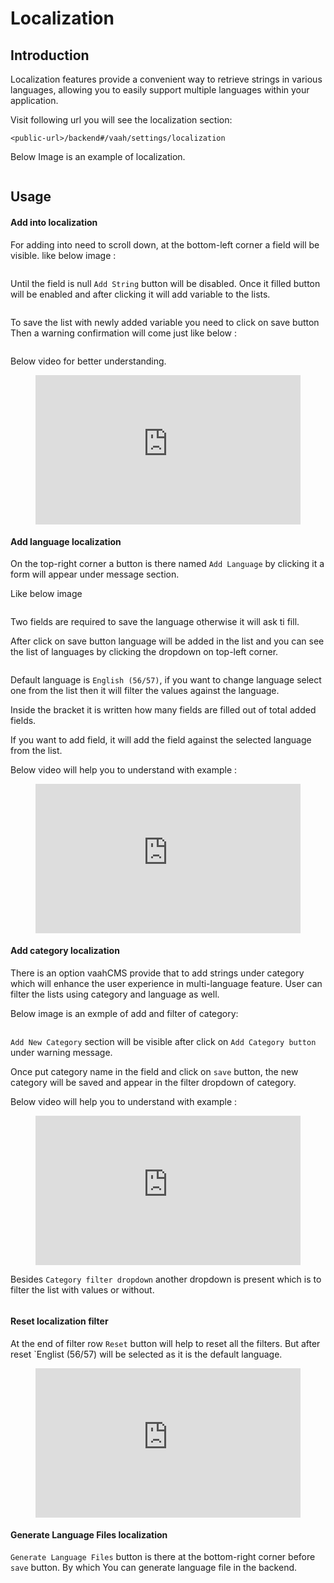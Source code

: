 # Localization

[comment]: <> ([[toc]])

## Introduction

Localization features provide a convenient way to retrieve strings in various languages, allowing you to easily support multiple languages within your application.

Visit following url you will see the localization section:
```http request
<public-url>/backend#/vaah/settings/localization
```
Below Image is an example of localization.

<img :src="$withBase('/images/localization-setting-1.png')">

## Usage

#### Add into localization

For adding into need to scroll down, at the bottom-left corner a field will be visible.
like below image :

<img :src="$withBase('/images/localization-setting-2.png')">

Until the field is null ```Add String``` button will be disabled. Once it filled button will be enabled and after clicking it will add variable to the lists.

<img :src="$withBase('/images/localization-setting-3.png')">

To save the list with newly added variable you need to click on save button
Then a warning confirmation will come just like below :

<img :src="$withBase('/images/localization-setting-4.png')">

Below video for better understanding.

<figure>
  <iframe src="https://img-v4.getdemo.dev/screenshot/chrome_OAmkBlhFCF.mp4" frameborder="0" allowfullscreen="true" style="width: 100%; aspect-ratio: 16/9;"> </iframe>
</figure>



#### Add language localization

On the top-right corner a button is there named `Add Language` by clicking it a form will appear under message section.

Like below image

<img :src="$withBase('/images/localization-setting-5.png')">

Two fields are required to save the language otherwise it will ask ti fill.

After click on save button language will be added in the list and you can see the list of languages by clicking the dropdown on top-left corner.

<img :src="$withBase('/images/localization-setting-6.png')">

Default language is `English (56/57)`, if you want to change language select one from the list then it will filter the values against the language.

Inside the bracket it is written how many fields are filled out of total added fields.

If you want to add field, it will add the field against the selected language from the list.

Below video will help you to understand with example :

<figure>
  <iframe src="https://img-v4.getdemo.dev/screenshot/chrome_9HFaHtKvhc.mp4" frameborder="0" allowfullscreen="true" style="width: 100%; aspect-ratio: 16/9;"> </iframe>
</figure>

#### Add category localization
There is an option vaahCMS provide that to add strings under category which will enhance the user experience in multi-language feature.
User can filter the lists using category and language as well.

Below image is an exmple of add and filter of category:

<img :src="$withBase('/images/localization-setting-7.png')">

`Add New Category` section will be visible after click on `Add Category button` under warning message.

Once put category name in the field and click on `save` button, the new category will be saved and appear in the filter dropdown of category.

Below video will help you to understand with example :

<figure>
  <iframe src="https://img-v4.getdemo.dev/screenshot/chrome_CEk9xFYSRC.mp4" frameborder="0" allowfullscreen="true" style="width: 100%; aspect-ratio: 16/9;"> </iframe>
</figure>

Besides `Category filter dropdown` another dropdown is present which is to filter the list with values or without.

<img :src="$withBase('/images/localization-setting-8.png')">

#### Reset localization filter

At the end of filter row `Reset` button will help to reset all the filters. But after reset `Englist (56/57) will be selected as it is the default language.

<figure>
  <iframe src="https://img-v4.getdemo.dev/screenshot/chrome_CXayJJCfdu.mp4" frameborder="0" allowfullscreen="true" style="width: 100%; aspect-ratio: 16/9;"> </iframe>
</figure>

#### Generate Language Files localization
`Generate Language Files` button is there at the bottom-right corner before `save` button. By which You can generate language file in the backend.

<img :src="$withBase('/images/localization-setting-9.png')">













